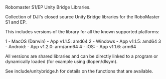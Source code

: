 Robomaster S1/EP Unity Bridge Libraries.

Collection of DJI's closed source Unity Bridge libraries for the RoboMaster S1
and EP.

This includes versions of the library for all the known supported platforms:

1 - MacOS (Darwin) - App v1.1.5: amd64
2 - Windows        - App v1.1.5: amd64
3 - Android:       - App v1.2.0: arm/arm64
4 - iOS:           - App v1.1.6: arm64

All versions are shared libraries and can be directly linked to a program or
dynamically loaded (for example using dlopen/dlsym).

See include/unitybridge.h for details on the functions that are available.

